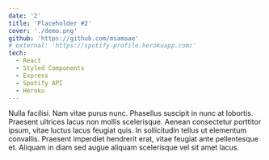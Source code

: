 ```yaml
---
date: '2'
title: 'Placeholder #2'
cover: './demo.png'
github: 'https://github.com/msamaae'
# external: 'https://spotify-profile.herokuapp.com/'
tech:
  - React
  - Styled Components
  - Express
  - Spotify API
  - Heroku
---
```


Nulla facilisi. Nam vitae purus nunc. Phasellus suscipit in nunc at lobortis. Praesent ultrices lacus non mollis scelerisque. Aenean consectetur porttitor ipsum, vitae luctus lacus feugiat quis. In sollicitudin tellus ut elementum convallis. Praesent imperdiet hendrerit erat, vitae feugiat ante pellentesque et. Aliquam in diam sed augue aliquam scelerisque vel sit amet lacus.
